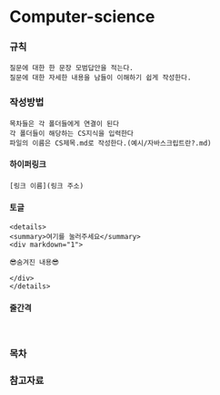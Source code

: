 # Computer-science

### 규칙
	질문에 대한 한 문장 모범답안을 적는다.
    질문에 대한 자세한 내용을 남들이 이해하기 쉽게 작성한다.
    
### 작성방법
	목차들은 각 폴더들에게 연결이 된다
    각 폴더들이 해당하는 CS지식을 입력한다
    파일의 이름은 CS제목.md로 작성한다.(예시/자바스크립트란?.md)
    
    
#### 하이퍼링크
	[링크 이름](링크 주소)
    
#### 토글
```
<details>
<summary>여기를 눌러주세요</summary>
<div markdown="1">       

😎숨겨진 내용😎

</div>
</details>
```

#### 줄간격
</br>



### 목차


### 참고자료

